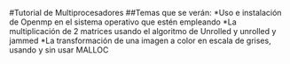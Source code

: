 #Tutorial de Multiprocesadores
##Temas que se verán: 
*Uso e instalación de Openmp en el sistema operativo que estén empleando
*La multiplicación de 2 matrices usando el algoritmo de Unrolled y unrolled y jammed
*La transformación de una imagen a color en escala de grises, usando y sin usar MALLOC
